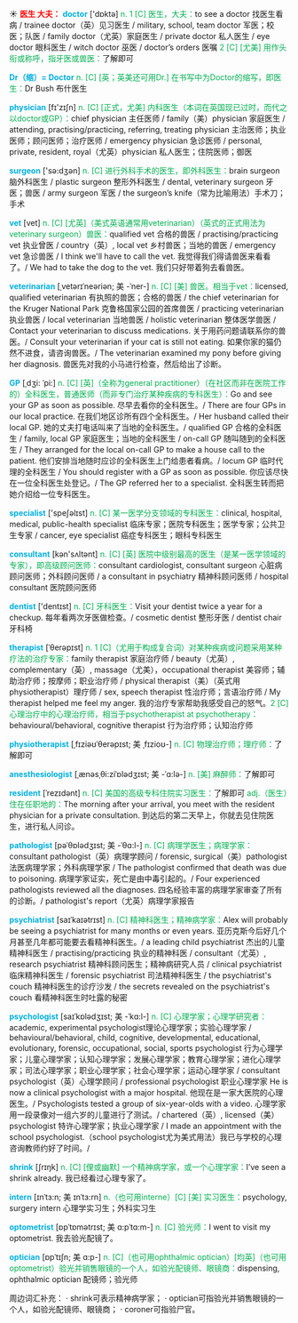 ☀ <font color="red">**医生 大夫：**</font>
<font color="sky blue">**doctor**</font> ['dɒktə] 
<font color="#00b050">n. 1 [C] 医生，大夫：</font>to see a doctor 找医生看病 / trainee doctor（英）见习医生 / military, school, team doctor 军医；校医；队医 / family doctor（尤英）家庭医生 / private doctor 私人医生 / eye doctor 眼科医生 / witch doctor 巫医 / doctor’s orders 医嘱 <font color="#00b050">2 [C] [尤美] 用作头衔或称呼，指牙医或兽医：</font>了解即可

<font color="sky blue">**Dr（缩）= Doctor**</font> 
<font color="#00b050">n. [C] [英；英美还可用Dr.] 在书写中为Doctor的缩写，即医生：</font>Dr Bush 布什医生

<font color="sky blue">**physician**</font> [fɪ'zɪʃn] 
<font color="#00b050">n. [C] [正式，尤美] 内科医生（本词在英国现已过时，而代之以doctor或GP）：</font>chief physician 主任医师 / family（美）physician 家庭医生 / attending, practising/practicing, referring, treating physician 主治医师；执业医师；顾问医师；治疗医师 / emergency physician 急诊医师 / personal, private, resident, royal（尤英）physician 私人医生；住院医师；御医

<font color="sky blue">**surgeon**</font> ['sə:dӡən] 
<font color="#00b050">n. [C] 进行外科手术的医生，即外科医生：</font>brain surgeon 脑外科医生 / plastic surgeon 整形外科医生 / dental, veterinary surgeon 牙医；兽医 / army surgeon 军医 / the surgeon’s knife（常为比喻用法）手术刀；手术
                      
<font color="sky blue">**vet**</font> [vet]
<font color="#00b050">n. [C] [尤英]（美式英语通常用veterinarian）（英式的正式用法为veterinary surgeon）兽医：</font>qualified vet 合格的兽医 / practising/practicing vet 执业曾医 / country（英）, local vet 乡村兽医；当地的兽医 / emergency vet 急诊兽医 / I think we'll have to call the vet. 我觉得我们得请兽医来看看了。/ We had to take the dog to the vet. 我们只好带着狗去看兽医。
           
<font color="sky blue">**veterinarian**</font> [ˌvetərɪˈneəriən; 美 -ˈner-]
<font color="#00b050">n. [C] [美] 兽医。相当于vet：</font>licensed, qualified veterinarian 有执照的兽医；合格的兽医 / the chief veterinarian for the Kruger National Park 克鲁格国家公园的首席兽医 / practicing veterinarian 执业兽医 / local veterinarian 当地兽医 / holistic veterinarian 整体医学兽医 / Contact your veterinarian to discuss medications. 关于用药问题请联系你的兽医。/ Consult your veterinarian if your cat is still not eating. 如果你家的猫仍然不进食，请咨询兽医。/ The veterinarian examined my pony before giving her diagnosis. 兽医先对我的小马进行检查，然后给出了诊断。

<font color="sky blue">**GP**</font> [ˌdʒi: ˈpi:]
<font color="#00b050">n. [C] [英]（全称为general practitioner）（在社区而非在医院工作的）全科医生，普通医师（而非专门治疗某种疾病的专科医生）：</font>Go and see your GP as soon as possible. 尽早去看你的全科医生。/ There are four GPs in our local practice. 在我们地区诊所有四个全科医生。/ Her husband called their local GP. 她的丈夫打电话叫来了当地的全科医生。/ qualified GP 合格的全科医生 / family, local GP 家庭医生；当地的全科医生 / on-call GP 随叫随到的全科医生 / They arranged for the local on-call GP to make a house call to the patient. 他们安排当地随时应诊的全科医生上门给患者看病。/ locum GP 临时代理的全科医生 / You should register with a GP as soon as possible. 你应该尽快在一位全科医生处登记。/ The GP referred her to a specialist. 全科医生转而把她介绍给一位专科医生。

<font color="sky blue">**specialist**</font> ['speʃəlɪst] 
<font color="#00b050">n. [C] 某一医学分支领域的专科医生：</font>clinical, hospital, medical, public-health specialist 临床专家；医院专科医生；医学专家；公共卫生专家 / cancer, eye specialist 癌症专科医生；眼科专科医生

<font color="sky blue">**consultant**</font> [kən'sʌltənt] 
<font color="#00b050">n. [C] [英] 医院中级别最高的医生（是某一医学领域的专家），即高级顾问医师：</font>consultant cardiologist, consultant surgeon 心脏病顾问医师；外科顾问医师 / a consultant in psychiatry 精神科顾问医师 / hospital consultant 医院顾问医师

<font color="sky blue">**dentist**</font> ['dentɪst] 
<font color="#00b050">n. [C] 牙科医生：</font>Visit your dentist twice a year for a checkup. 每年看两次牙医做检查。/ cosmetic dentist 整形牙医 / dentist chair 牙科椅 
           
<font color="sky blue">**therapist**</font> [ˈθerəpɪst]
<font color="#00b050">n. 1 [C]（尤用于构成复合词）对某种疾病或问题采用某种疗法的治疗专家：</font>family therapist 家庭治疗师 / beauty（尤英）, complementary（英）, massage（尤美），occupational therapist 美容师；辅助治疗师；按摩师；职业治疗师 / physical therapist（美）（英式用physiotherapist）理疗师 / sex, speech therapist 性治疗师；言语治疗师 / My therapist helped me feel my anger. 我的治疗专家帮助我感受自己的怒气。<font color="#00b050">2 [C] 心理治疗中的心理治疗师，相当于psychotherapist at psychotherapy：</font>behavioural/behavioral, cognitive therapist 行为治疗师；认知治疗师
                      
<font color="sky blue">**physiotherapist**</font> [ˌfɪziəʊˈθerəpɪst; 美 ˌfɪzioʊ-]
<font color="#00b050">n. [C] 物理治疗师；理疗师：</font>了解即可

<font color="sky blue">**anesthesiologist**</font> [ˌænəsˌθi:ziˈɒlədʒɪst; 美 -ˈɑ:lə-]
<font color="#00b050">n. [美] 麻醉师：</font>了解即可
           
<font color="sky blue">**resident**</font> [ˈrezɪdənt]
<font color="#00b050">n. [C] 美国的高级专科住院实习医生：</font>了解即可 <font color="#00b050">adj.（医生）住在任职地的：</font>The morning after your arrival, you meet with the resident physician for a private consultation. 到达后的第二天早上，你就去见住院医生，进行私人问诊。
           
<font color="sky blue">**pathologist**</font> [pəˈθɒlədʒɪst; 美 -ˈθɑ:l-]
<font color="#00b050">n. [C] 病理学医生；病理学家：</font>consultant pathologist（英）病理学顾问 / forensic, surgical（美）pathologist 法医病理学家；外科病理学家 / The pathologist confirmed that death was due to poisoning. 病理学家证实，死亡是由中毒引起的。/ Four experienced pathologists reviewed all the diagnoses. 四名经验丰富的病理学家审查了所有的诊断。/ pathologist's report（尤英）病理学家报告
           
<font color="sky blue">**psychiatrist**</font> [saɪˈkaɪətrɪst]
<font color="#00b050">n. [C] 精神科医生；精神病学家：</font>Alex will probably be seeing a psychiatrist for many months or even years. 亚历克斯今后好几个月甚至几年都可能要去看精神科医生。/ a leading child psychiatrist 杰出的儿童精神科医生 / practising/practicing 执业的精神科医 / consultant（尤英）, research psychiatrist 精神科顾问医生；精神病研究人员 / clinical psychiatrist 临床精神科医生 / forensic psychiatrist 司法精神科医生 / the psychiatrist's couch 精神科医生的诊疗沙发 / the secrets revealed on the psychiatrist's couch 看精神科医生时吐露的秘密
           
<font color="sky blue">**psychologist**</font> [saɪˈkɒlədʒɪst; 美 -ˈkɑ:l-]
<font color="#00b050">n. [C] 心理学家；心理学研究者：</font>academic, experimental psychologist理论心理学家；实验心理学家 / behavioural/behavioral, child, cognitive, developmental, educational, evolutionary, forensic, occupational, social, sports psychologist 行为心理学家；儿童心理学家；认知心理学家；发展心理学家；教育心理学家；进化心理学家；司法心理学家；职业心理学家；社会心理学家；运动心理学家 / consultant psychologist（英）心理学顾问 / professional psychologist 职业心理学家 He is now a clinical psychologist with a major hospital. 他现在是一家大医院的心理医生。/ Psychologists tested a group of six-year-olds with a video. 心理学家用一段录像对一组六岁的儿童进行了测试。/ chartered（英）, licensed（美）psychologist 特许心理学家；执业心理学家 / I made an appointment with the school psychologist.（school psychologist尤为美式用法）我已与学校的心理咨询教师约好了时间。/

<font color="sky blue">**shrink**</font> [ʃrɪŋk] 
<font color="#00b050">n. [C] [俚或幽默] 一个精神病学家，或一个心理学家：</font>I’ve seen a shrink already. 我已经看过心理专家了。
           
<font color="sky blue">**intern**</font> [ɪnˈtɜ:n; 美 ɪnˈtɜ:rn]
<font color="#00b050">n.（也可用interne）[C] [美] 实习医生：</font>psychology, surgery intern 心理学实习生；外科实习生
          
<font color="sky blue">**optometrist**</font> [ɒpˈtɒmətrɪst; 美 ɑ:pˈtɑ:m-]
<font color="#00b050">n. [C] 验光师：</font>I went to visit my optometrist. 我去验光配镜了。

<font color="sky blue">**optician**</font> [ɒpˈtɪʃn; 美 ɑ:p-]
<font color="#00b050">n. [C]（也可用ophthalmic optician）[均英]（也可用optometrist）验光并销售眼镜的一个人，如验光配镜师、眼镜商：</font>dispensing, ophthalmic optician 配镜师；验光师

周边词汇补充：
· shrink可表示精神病学家；
· optician可指验光并销售眼镜的一个人，如验光配镜师、眼镜商；
· coroner可指验尸官。


